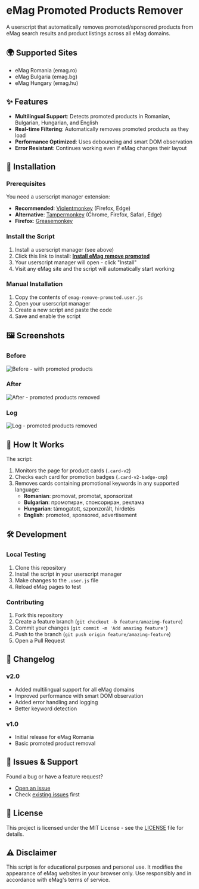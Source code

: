 # eMag Promoted Products Remover

A userscript that automatically removes promoted/sponsored products from eMag search results and product listings across all eMag domains.

## 🌍 Supported Sites

- eMag Romania (emag.ro)
- eMag Bulgaria (emag.bg) 
- eMag Hungary (emag.hu)

## ✨ Features

- **Multilingual Support**: Detects promoted products in Romanian, Bulgarian, Hungarian, and English
- **Real-time Filtering**: Automatically removes promoted products as they load
- **Performance Optimized**: Uses debouncing and smart DOM observation
- **Error Resistant**: Continues working even if eMag changes their layout

## 🚀 Installation

### Prerequisites
You need a userscript manager extension:
- **Recommended**: [Violentmonkey](https://violentmonkey.github.io/) (Firefox, Edge)
- **Alternative**: [Tampermonkey](https://www.tampermonkey.net/) (Chrome, Firefox, Safari, Edge)
- **Firefox**: [Greasemonkey](https://addons.mozilla.org/firefox/addon/greasemonkey/)

### Install the Script
1. Install a userscript manager (see above)
2. Click this link to install: **[Install eMag remove promoted](https://raw.githubusercontent.com/Hillev/emag-remove-promoted/main/emag-remove-promoted.user.js)**
3. Your userscript manager will open - click "Install"
4. Visit any eMag site and the script will automatically start working

### Manual Installation
1. Copy the contents of `emag-remove-promoted.user.js`
2. Open your userscript manager
3. Create a new script and paste the code
4. Save and enable the script

## 🖼️ Screenshots

### Before
![Before - with promoted products](screenshots/before.png)

### After  
![After - promoted products removed](screenshots/after.png)

### Log 
![Log - promoted products removed](screenshots/log.png)

## 🔧 How It Works

The script:
1. Monitors the page for product cards (`.card-v2`)
2. Checks each card for promotion badges (`.card-v2-badge-cmp`)
3. Removes cards containing promotional keywords in any supported language:
   - **Romanian**: promovat, promotat, sponsorizat
   - **Bulgarian**: промотиран, спонсориран, реклама
   - **Hungarian**: támogatott, szponzorált, hirdetés
   - **English**: promoted, sponsored, advertisement

## 🛠️ Development

### Local Testing
1. Clone this repository
2. Install the script in your userscript manager
3. Make changes to the `.user.js` file
4. Reload eMag pages to test

### Contributing
1. Fork this repository
2. Create a feature branch (`git checkout -b feature/amazing-feature`)
3. Commit your changes (`git commit -m 'Add amazing feature'`)
4. Push to the branch (`git push origin feature/amazing-feature`)
5. Open a Pull Request

## 📝 Changelog

### v2.0
- Added multilingual support for all eMag domains
- Improved performance with smart DOM observation
- Added error handling and logging
- Better keyword detection

### v1.0
- Initial release for eMag Romania
- Basic promoted product removal

## 🐛 Issues & Support

Found a bug or have a feature request? 

- [Open an issue](https://github.com/Hillev/emag-remove-promoted/issues)
- Check [existing issues](https://github.com/Hillev/emag-remove-promoted/issues) first

## 📄 License

This project is licensed under the MIT License - see the [LICENSE](LICENSE) file for details.

## ⚠️ Disclaimer

This script is for educational purposes and personal use. It modifies the appearance of eMag websites in your browser only. Use responsibly and in accordance with eMag's terms of service.
